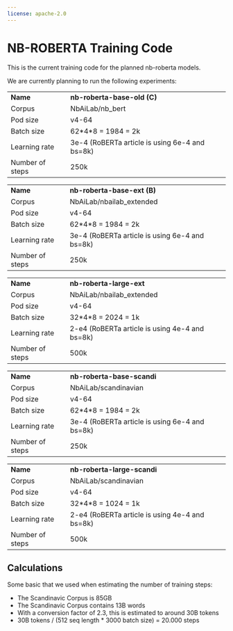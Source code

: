 ```yaml
---
license: apache-2.0
---
```

# NB-ROBERTA Training Code
This is the current training code for the planned nb-roberta models.

We are currently planning to run the following experiments:


<table>
  <tr>
   <td><strong>Name</strong>
   </td>
   <td><strong>nb-roberta-base-old (C)</strong>
   </td>
  </tr>
  <tr>
   <td>Corpus
   </td>
   <td>NbAiLab/nb_bert
   </td>
  </tr>
  <tr>
   <td>Pod size
   </td>
   <td>v4-64
   </td>
  </tr>
  <tr>
   <td>Batch size
   </td>
   <td>62*4*8 = 1984 = 2k
   </td>
  </tr>
  <tr>
   <td>Learning rate
   </td>
   <td>3e-4 (RoBERTa article is using 6e-4 and bs=8k)
   </td>
  </tr>
  <tr>
   <td>Number of steps
   </td>
   <td>250k
   </td>
  </tr>
</table>



<table>
  <tr>
   <td><strong>Name</strong>
   </td>
   <td><strong>nb-roberta-base-ext (B)</strong>
   </td>
  </tr>
  <tr>
   <td>Corpus
   </td>
   <td>NbAiLab/nbailab_extended
   </td>
  </tr>
  <tr>
   <td>Pod size
   </td>
   <td>v4-64
   </td>
  </tr>
  <tr>
   <td>Batch size
   </td>
   <td>62*4*8 = 1984 = 2k
   </td>
  </tr>
  <tr>
   <td>Learning rate
   </td>
   <td>3e-4 (RoBERTa article is using 6e-4 and bs=8k)
   </td>
  </tr>
  <tr>
   <td>Number of steps
   </td>
   <td>250k
   </td>
  </tr>
</table>



<table>
  <tr>
   <td><strong>Name</strong>
   </td>
   <td><strong>nb-roberta-large-ext</strong>
   </td>
  </tr>
  <tr>
   <td>Corpus
   </td>
   <td>NbAiLab/nbailab_extended
   </td>
  </tr>
  <tr>
   <td>Pod size
   </td>
   <td>v4-64
   </td>
  </tr>
  <tr>
   <td>Batch size
   </td>
   <td>32*4*8 = 2024 = 1k
   </td>
  </tr>
  <tr>
   <td>Learning rate
   </td>
   <td>2-e4 (RoBERTa article is using 4e-4 and bs=8k)
   </td>
  </tr>
  <tr>
   <td>Number of steps
   </td>
   <td>500k
   </td>
  </tr>
</table>



<table>
  <tr>
   <td><strong>Name</strong>
   </td>
   <td><strong>nb-roberta-base-scandi</strong>
   </td>
  </tr>
  <tr>
   <td>Corpus
   </td>
   <td>NbAiLab/scandinavian
   </td>
  </tr>
  <tr>
   <td>Pod size
   </td>
   <td>v4-64
   </td>
  </tr>
  <tr>
   <td>Batch size
   </td>
   <td>62*4*8 = 1984 = 2k
   </td>
  </tr>
  <tr>
   <td>Learning rate
   </td>
   <td>3e-4 (RoBERTa article is using 6e-4 and bs=8k)
   </td>
  </tr>
  <tr>
   <td>Number of steps
   </td>
   <td>250k
   </td>
  </tr>
</table>



<table>
  <tr>
   <td><strong>Name</strong>
   </td>
   <td><strong>nb-roberta-large-scandi</strong>
   </td>
  </tr>
  <tr>
   <td>Corpus
   </td>
   <td>NbAiLab/scandinavian
   </td>
  </tr>
  <tr>
   <td>Pod size
   </td>
   <td>v4-64
   </td>
  </tr>
  <tr>
   <td>Batch size
   </td>
   <td>32*4*8 = 1024 = 1k
   </td>
  </tr>
  <tr>
   <td>Learning rate
   </td>
   <td>2-e4 (RoBERTa article is using 4e-4 and bs=8k)
   </td>
  </tr>
  <tr>
   <td>Number of steps
   </td>
   <td>500k
   </td>
  </tr>
</table>


## Calculations
Some basic that we used when estimating the number of training steps:
* The Scandinavic Corpus is 85GB
* The Scandinavic Corpus contains 13B words
* With a conversion factor of 2.3, this is estimated to around 30B tokens
* 30B tokens / (512 seq length * 3000 batch size) = 20.000 steps




